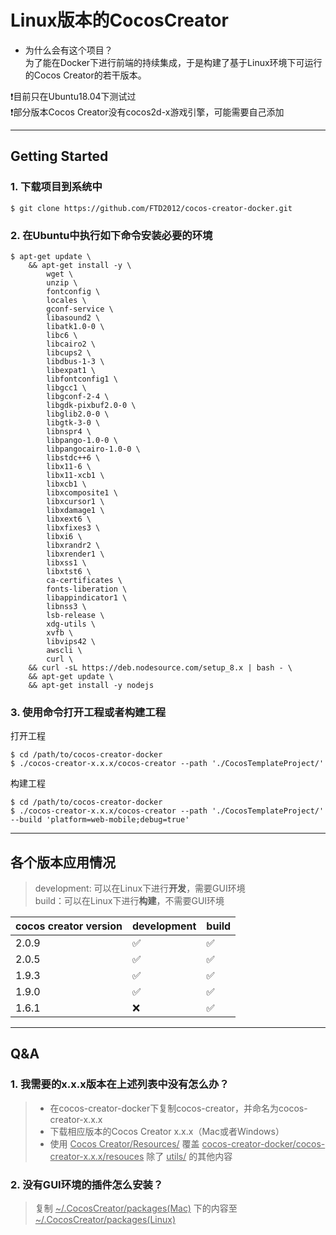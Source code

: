  
# Linux版本的CocosCreator
- 为什么会有这个项目？  
为了能在Docker下进行前端的持续集成，于是构建了基于Linux环境下可运行的Cocos Creator的若干版本。

❗目前只在Ubuntu18.04下测试过  
❗部分版本Cocos Creator没有cocos2d-x游戏引擎，可能需要自己添加

---

## Getting Started


### 1. 下载项目到系统中
```
$ git clone https://github.com/FTD2012/cocos-creator-docker.git
```
### 2. 在Ubuntu中执行如下命令安装必要的环境
```
$ apt-get update \
	&& apt-get install -y \
		wget \
		unzip \
		fontconfig \
		locales \
		gconf-service \
		libasound2 \
		libatk1.0-0 \
		libc6 \
		libcairo2 \
		libcups2 \
		libdbus-1-3 \
		libexpat1 \
		libfontconfig1 \
		libgcc1 \
		libgconf-2-4 \
		libgdk-pixbuf2.0-0 \
		libglib2.0-0 \
		libgtk-3-0 \
		libnspr4 \
		libpango-1.0-0 \
		libpangocairo-1.0-0 \
		libstdc++6 \
		libx11-6 \
		libx11-xcb1 \
		libxcb1 \
		libxcomposite1 \
		libxcursor1 \
		libxdamage1 \
		libxext6 \
		libxfixes3 \
		libxi6 \
		libxrandr2 \
		libxrender1 \
		libxss1 \
		libxtst6 \
		ca-certificates \
		fonts-liberation \
		libappindicator1 \
		libnss3 \
		lsb-release \
		xdg-utils \
		xvfb \
		libvips42 \
		awscli \
		curl \
    && curl -sL https://deb.nodesource.com/setup_8.x | bash - \
	&& apt-get update \
    && apt-get install -y nodejs
```
### 3. 使用命令打开工程或者构建工程
打开工程
```
$ cd /path/to/cocos-creator-docker  
$ ./cocos-creator-x.x.x/cocos-creator --path './CocosTemplateProject/'
```
构建工程
```
$ cd /path/to/cocos-creator-docker
$ ./cocos-creator-x.x.x/cocos-creator --path './CocosTemplateProject/' --build 'platform=web-mobile;debug=true'
```

---

## 各个版本应用情况
> development: 可以在Linux下进行**开发**，需要GUI环境  
> build：可以在Linux下进行**构建**，不需要GUI环境

| cocos creator version | development | build |
| ------ | ------ | ------ |
| 2.0.9 | ✅ | ✅ |
| 2.0.5 | ✅ | ✅ |
| 1.9.3 | ✅ | ✅ |
| 1.9.0 | ✅ | ✅ |
| 1.6.1 | ❌ | ✅ |

---

## **Q&A**
### 1. 我需要的x.x.x版本在上述列表中没有怎么办？  
> - 在cocos-creator-docker下复制cocos-creator，并命名为cocos-creator-x.x.x  
> - 下载相应版本的Cocos Creator x.x.x（Mac或者Windows）  
> - 使用 <u>Cocos Creator/Resources/</u> 覆盖 <u>cocos-creator-docker/cocos-creator-x.x.x/resouces</u> 除了 <u>utils/</u> 的其他内容  

### 2. 没有GUI环境的插件怎么安装？
> 复制 <u>~/.CocosCreator/packages(Mac)</u> 下的内容至<u>~/.CocosCreator/packages(Linux)</u>